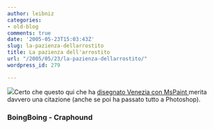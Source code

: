 ```yaml
---
author: leibniz
categories:
- old-blog
comments: true
date: '2005-05-23T15:03:43Z'
slug: la-pazienza-dellarrostito
title: La pazienza dell'arrostito
url: "/2005/05/23/la-pazienza-dellarrostito/"
wordpress_id: 279

---
```

![](http://craphound.com/images/mspaintmasterpiece.jpg)Certo che questo qui che ha [disegnato Venezia con MsPaint ](http://www.boingboing.net/2005/05/23/ms_paint_masterpiece.html)merita davvero una citazione (anche se poi ha passato tutto a Photoshop).  



### BoingBoing - Craphound  


